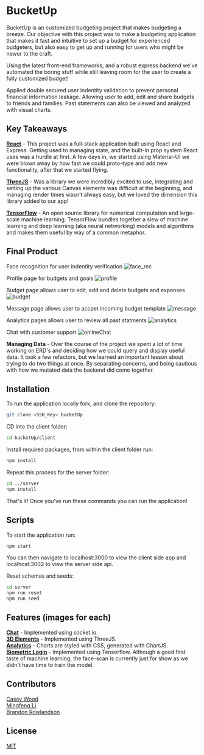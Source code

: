 # BucketUp

BucketUp is an customized budgeting project that makes budgeting a breeze. Our objective with this project was to make a budgeting application that makes it fast and intuitive to set up a budget for experienced budgeters, but also easy to get up and running for users who might be newer to the craft. 

Using the latest front-end frameworks, and a robust express backend we've automated the boring stuff while still leaving room for the user to create a fully customized budget!

Applied double secured user indentity validation to prevent personal financial information leakage. Allowing user to add, edit and share budgets to friends and families. Past statements can also be viewed and analyzed with visual charts.

## Key Takeaways
**[React](https://reactjs.org/)** - This project was a full-stack application built using React and Express. Getting used to managing state, and the built-in prop system React uses was a hurdle at first. A few days in, we started using Material-UI we were blown away by how fast we could proto-type and add new functionality, after that we started flying.

**[ThreeJS](https://threejs.org/)** - Was a library we were incredibly excited to use, integrating and setting up the various Canvas elements was difficult at the beginning, and managing render times wasn't always easy, but we loved the dimension this library added to our app!

**[TensorFlow](https://www.tensorflow.org/js/models)** - An open source library for numerical computation and large-scale machine learning. TensorFlow bundles together a slew of machine learning and deep learning (aka neural networking) models and algorithms and makes them useful by way of a common metaphor.

## Final Product

Face recognition for user indentity verification
![face_rec](https://github.com/MingfengLi0122/Buckets/blob/master/client/public/image/faceRec.png)

Profile page for budgets and goals
![profile](https://github.com/MingfengLi0122/Buckets/blob/master/client/public/image/profile.png)

Budget page allows user to edit, add and delete budgets and expenses 
![budget](https://github.com/MingfengLi0122/Buckets/blob/master/client/public/image/budget.png)

Message page allows user to accpet incoming budget template
![message](https://github.com/MingfengLi0122/Buckets/blob/master/client/public/image/message.png)

Analytics pages allows user to review all past statments
![analytics](https://github.com/MingfengLi0122/Buckets/blob/master/client/public/image/analytics.png)

Chat with customer support
![onlineChat](https://github.com/MingfengLi0122/Buckets/blob/master/client/public/image/onlinechat.png)

**Managing Data** - Over the course of the project we spent a lot of time working on ERD's and deciding how we could query and display useful data. It took a few refactors, but we learned an important lesson about trying to do two things at once. By separating concerns, and being cautious with how we mutated data the backend did come together.

## Installation

To run the application locally fork, and clone the repository:

```bash
git clone <SSH_Key> bucketUp
```
CD into the client folder:
```bash
cd bucketUp/client
```
Install required packages, from within the client folder run:
```bash
npm install
```
Repeat this process for the server folder:
```bash
cd ../server
npm install
```

That's it! Once you've run these commands you can run the application!

## Scripts

To start the application run:
```bash
npm start
```

You can then navigate to localhost:3000 to view the client side app and localhost:3002 to view the server side api.

Reset schemas and seeds:
```bash
cd server
npm run reset
npm run seed
```

## Features (images for each)
**[Chat](https://socket.io/)** - Implemented using socket.io.  
**[3D Elements](https://threejs.org/)** - Implemented using ThreeJS.  
**[Analytics](https://www.chartjs.org/)** - Charts are styled with CSS, generated with ChartJS.  
**[Biometric Login](https://www.tensorflow.org/)** - Implemented using Tensorflow. Although a good first taste of machine learning, the face-scan is currently just for show as we didn't have time to train the model. 

## Contributors
[Casey Wood](http://github.com/CaseyQWood)   
[Mingfeng Li](http://github.com/MingfengLi0122)   
[Brandon Rowlandson](http://github.com/Barndon99)

## License
[MIT](https://choosealicense.com/licenses/mit/) 
